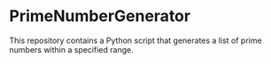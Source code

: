 # PrimeNumberGenerator
This repository contains a Python script that generates a list of prime numbers within a specified range.

